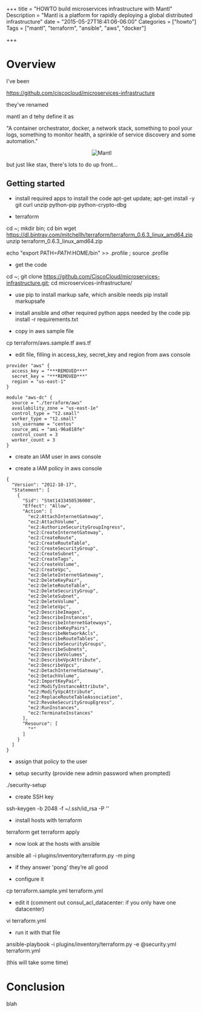 +++
title = "HOWTO build microservices infrastructure with Mantl"
Description = "Mantl is a platform for rapidly deploying a global distributed infrastructure"
date = "2015-05-27T18:41:06-06:00"
Categories = ["howto"]
Tags = ["mantl", "terraform", "ansible", "aws", "docker"]

+++

# Overview

I've been 

https://github.com/ciscocloud/microservices-infrastructure

they've renamed

mantl an d
tehy define it as

"A container orchestrator, docker, a network stack, something to pool your logs, something to monitor health, a sprinkle of service discovery and some automation."

<div align="center"><img src="/2015/mantl-logo-1.png" border="0" alt="Mantl"></div>

but just like stax, there's lots to do up front...

## Getting started

* install required apps to install the code
apt-get update; apt-get install -y git curl unzip python-pip python-crypto-dbg

* terraform

cd ~; mkdir bin; cd bin 
wget https://dl.bintray.com/mitchellh/terraform/terraform_0.6.3_linux_amd64.zip
unzip terraform_0.6.3_linux_amd64.zip

echo "export PATH=$PATH:$HOME/bin" >> .profile ; source .profile

* get the code

cd ~; git clone https://github.com/CiscoCloud/microservices-infrastructure.git;
cd microservices-infrastructure/

* use pip to install markup safe, which ansible needs
 pip install markupsafe

* install ansible and other required python apps needed by the code
pip install -r requirements.txt

* copy in aws sample file

cp terraform/aws.sample.tf aws.tf

* edit file, filling in access_key, secret_key and region from aws console

```
provider "aws" {
  access_key = "***REMOVED***"
  secret_key = "***REMOVED***"
  region = "us-east-1"
}

module "aws-dc" {
  source = "./terraform/aws"
  availability_zone = "us-east-1e"
  control_type = "t2.small"
  worker_type = "t2.small"
  ssh_username = "centos"
  source_ami = "ami-96a818fe"
  control_count = 3
  worker_count = 3
}
```

* create an IAM user in aws console

* create a IAM policy in aws console

```
{
  "Version": "2012-10-17",
  "Statement": [
    {
      "Sid": "Stmt1433450536000",
      "Effect": "Allow",
      "Action": [
        "ec2:AttachInternetGateway",
        "ec2:AttachVolume",
        "ec2:AuthorizeSecurityGroupIngress",
        "ec2:CreateInternetGateway",
        "ec2:CreateRoute",
        "ec2:CreateRouteTable",
        "ec2:CreateSecurityGroup",
        "ec2:CreateSubnet",
        "ec2:CreateTags",
        "ec2:CreateVolume",
        "ec2:CreateVpc",
        "ec2:DeleteInternetGateway",
        "ec2:DeleteKeyPair",
        "ec2:DeleteRouteTable",
        "ec2:DeleteSecurityGroup",
        "ec2:DeleteSubnet",
        "ec2:DeleteVolume",
        "ec2:DeleteVpc",
        "ec2:DescribeImages",
        "ec2:DescribeInstances",
        "ec2:DescribeInternetGateways",
        "ec2:DescribeKeyPairs",
        "ec2:DescribeNetworkAcls",
        "ec2:DescribeRouteTables",
        "ec2:DescribeSecurityGroups",
        "ec2:DescribeSubnets",
        "ec2:DescribeVolumes",
        "ec2:DescribeVpcAttribute",
        "ec2:DescribeVpcs",
        "ec2:DetachInternetGateway",
        "ec2:DetachVolume",
        "ec2:ImportKeyPair",
        "ec2:ModifyInstanceAttribute",
        "ec2:ModifyVpcAttribute",
        "ec2:ReplaceRouteTableAssociation",
        "ec2:RevokeSecurityGroupEgress",
        "ec2:RunInstances",
        "ec2:TerminateInstances"
      ],
      "Resource": [
        "*"
      ]
    }
  ]
}
```

* assign that policy to the user

* setup security (provide new admin password when prompted)

./security-setup

* create SSH key

ssh-keygen -b 2048 -f ~/.ssh/id_rsa -P ''

* install hosts with terraform

terraform get
terraform apply

* now look at the hosts with ansible

ansible all -i plugins/inventory/terraform.py -m ping

* if they answer 'pong' they’re all good

* configure it

cp terraform.sample.yml terraform.yml

* edit it (comment out consul_acl_datacenter: if you only have one datacenter)

vi terraform.yml

* run it with that file

ansible-playbook -i plugins/inventory/terraform.py -e @security.yml terraform.yml

(this will take some time)





# Conclusion

blah

